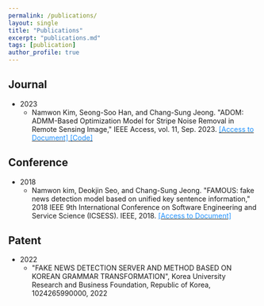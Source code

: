 ```yaml
---
permalink: /publications/
layout: single
title: "Publications"
excerpt: "publications.md"
tags: [publication]
author_profile: true
---
```


## Journal
* 2023
  - Namwon Kim, Seong-Soo Han, and Chang-Sung Jeong. "ADOM: ADMM-Based Optimization Model for Stripe Noise Removal in Remote Sensing Image," IEEE Access, vol. 11, Sep. 2023. [<font color='dodgerblue'> [Access to Document] </font>](https://ieeexplore.ieee.org/abstract/document/10262317)
  [<font color='dodgerblue'> [Code] </font>](https://github.com/namwonss/ADOM)


## Conference
* 2018
  - Namwon kim, Deokjin Seo, and Chang-Sung Jeong. "FAMOUS: fake news detection model based on unified key sentence information," 2018 IEEE 9th International Conference on Software Engineering and Service Science (ICSESS). IEEE, 2018. [<font color='dodgerblue'> [Access to Document] </font>](https://ieeexplore.ieee.org/document/8663864)

  
## Patent
* 2022
  - "FAKE NEWS DETECTION SERVER AND METHOD BASED ON KOREAN GRAMMAR TRANSFORMATION", Korea University Research and Business Foundation, Republic of Korea, 1024265990000, 2022
